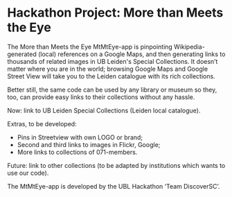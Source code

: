 # Hackathon Project: More than Meets the Eye

The More than Meets the Eye MtMtEye-app is pinpointing Wikipedia-generated (local) references on a Google Maps, and then generating links to thousands of related images in UB Leiden's Special Collections. It doesn’t matter where you are in the world; browsing Google Maps and Google Street View will take you to the Leiden catalogue with its rich collections.

Better still, the same code can be used by any library or museum so they, too, can provide easy links to their collections without any hassle.

Now: link to UB Leiden Special Collections (Leiden local catalogue). 

Extras, to be developed:
* Pins in Streetview with own LOGO or brand;
* Second and third links to images in Flickr, Google;
* More links to collections of 071-members.

Future: link to other collections (to be adapted by institutions which wants to use our code). 


The MtMtEye-app is developed by the UBL Hackathon ‘Team DiscoverSC’.
